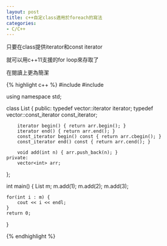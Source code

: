 ```yaml
---
layout: post
title: c++自定class適用於foreach的寫法
categories:
- C/C++
---
```


只要在class提供iterator和const iterator

就可以用c++11支援的for loop來存取了

在閱讀上更為簡潔

{% highlight c++ %}
#include <vector>
#include <iostream>

using namespace std;

class List
{
    public:
        typedef vector<int>::iterator iterator;
        typedef vector<int>::const_iterator const_iterator;

        iterator begin() { return arr.begin(); }
        iterator end() { return arr.end(); }
        const_iterator begin() const { return arr.cbegin(); }
        const_iterator end() const { return arr.cend(); }

        void add(int n) { arr.push_back(n); }
    private:
        vector<int> arr;
};

int main()
{
    List m;
    m.add(1);
    m.add(2);
    m.add(3);

    for(int i : m) {
        cout << i << endl;
    }
    return 0;
}

{% endhighlight %}
